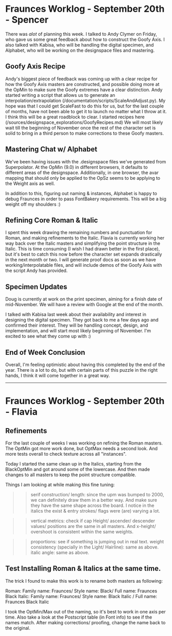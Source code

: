 # Fraunces Worklog - September 20th - Spencer

There was *alot* of planning this week. I talked to Andy Clymer on Friday, who gave us some great feedback about how to construct the Goofy Axis. I also talked with Kabisa, who will be handling the digital specimen, and Alphabet, who will be working on the designspace files and mastering.

## Goofy Axis Recipe

Andy's biggest piece of feedback was coming up with a clear recipe for how the Goofy Axis masters are constructed, and possible doing more at the OpMin to make sure the Goofy extremes have a clear distinction. Andy started writing a script that allows us to generate an interpolation/extrapolation (/documentation/scripts/ScaleAndAdjust.py). My hope was that I could get ScaleFast to do this for us, but for the last couple of months, have not been able to get it to launch no matter what I throw at it. I think this will be a great roadblock to clear. I started recipes here (/sources/designspace_explorations/GoofyRecipes.md) We will most likely wait till the beginning of November once the rest of the character set is solid to bring in a third person to make corrections to these Goofy masters.

## Mastering Chat w/ Alphabet

We've been having issues with the .designspace files we've generated from Superpolator. At the OpMin (9.0) in different browsers, it defaults to different areas of the designspace. Additionally, in one browser, the avar mapping that should only be applied to the OpSz seems to be applying to the Weight axis as well.

In addition to this, figuring out naming & instances, Alphabet is happy to debug Fraunces in order to pass FontBakery requirements. This will be a big weight off my shoulders :)

## Refining Core Roman & Italic

I spent this week drawing the remaining numbers and punctuation for Roman, and making refinements to the Italic. Flavia is currently working her way back over the Italic masters and simplifying the point structure in the Italic. This is time consuming (I wish I had drawn better in the first place), but it's best to catch this now before the character set expands drastically in the next month or two. I will generate proof docs as soon as we have working/interpolatable files, and will include demos of the Goofy Axis with the script Andy has provided.

## Specimen Updates

Doug is currently at work on the print specimen, aiming for a finish date of mid-November. We will have a review with Google at the end of the month.

I talked with Kabisa last week about their availability and interest in designing the digital specimen. They got back to me a few days ago and confirmed their interest. They will be handling concept, design, and implementation, and will start most likely beginning of November. I'm excited to see what they come up with :)

## End of Week Conclusion

Overall, I'm feeling optimistic about having this completed by the end of the year. There is a lot to do, but with certain parts of this puzzle in the right hands, I think it will come together in a great way.

-------------------

# Fraunces Worklog - September 20th - Flavia

## Refinements

For the last couple of weeks I was working on refining the Roman masters. The OptMin got more work done, but OptMax needs a second look. And more tests overall to check texture across all "instances".

Today I started the same clean up in the Italics, starting from the BlackOptMin and got around some of the lowercase. And then made changes to all masters to keep the point structure compatible. 

Things I am looking at while making this fine tuning:

>> serif construction/ length: since the upm was bumped to 2000, we can definitely draw them in a better way. And make sure they have the same shape across the board. I notice in the italics the exist & entry strokes/ flags were (are) varying a lot.

>> vertical metrics: check if cap Height/ ascender/ descender values/ positions are the same in all masters. And x-height/ overshoot is consistent within the same weights.

>> proportions: see if something is jumping out in real text.
>> weight consistency (specially in the Light/ Hairline): same as above.
>> italic angle: same as above.


## Test Installing Roman & Italics at the same time.

The trick I found to make this work is to rename both masters as following:

Roman: 
Family name: Fraunces/ Style name: Black/ Full name: Fraunces Black
Italic: 
Family name: Fraunces/ Style name: Black Italic / Full name: Fraunces Black Italic

I took the OptMin/Max out of the naming, so it's best to work in one axis per time.
Also take a look at the Postscript table (in Font info) to see if the names match.
After making corrections/ proofing, change the name back to the original.